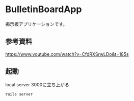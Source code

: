 # BulletinBoardApp
掲示板アプリケーションです。

## 参考資料
https://www.youtube.com/watch?v=CfdRXSrwLDo&t=185s

## 起動
local server 3000に立ち上がる
```
rails server
```